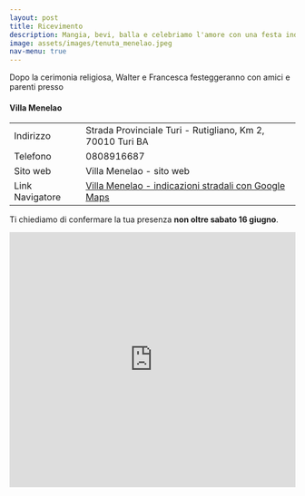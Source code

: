 ```yaml
---
layout: post
title: Ricevimento
description: Mangia, bevi, balla e celebriamo l'amore con una festa indimenticabile
image: assets/images/tenuta_menelao.jpeg
nav-menu: true
---
```



Dopo la cerimonia religiosa, Walter e Francesca festeggeranno con amici e parenti presso

<div class="table-wrapper">
  <h4>Villa Menelao</h4>
  <table class="alt">
  		<tbody>
  			<tr>
  				<td>Indirizzo</td>
  				<td>Strada Provinciale Turi - Rutigliano, Km 2, 70010 Turi BA</td>
  			</tr>
  			<tr>
  				<td>Telefono</td>
  				<td>0808916687</td>
  			</tr>
  			<tr>
  				<td>Sito web</td>
  				<td><a href="http://www.villamenelao.it/" target=_blank></a>Villa Menelao - sito web</td>
  			</tr>
  			<tr>
  				<td>Link Navigatore</td>
  				<td><a href="https://goo.gl/maps/7FJZubkwgEZtKmgR6" target=_blank>Villa Menelao - indicazioni stradali con Google Maps</a></td>
  			</tr>
  		</tbody>
  	</table>
</div>

<!--
Indirizzo: Strada Provinciale Turi - Rutigliano, Km 2, 70010 Turi BA

Telefono: 0808916687


[Villa Menelao - sito web](http://www.villamenelao.it/)

[Villa Menelao - indicazioni stradali con Google Maps](https://goo.gl/maps/7FJZubkwgEZtKmgR6)-->

Ti chiediamo di confermare la tua presenza **non oltre sabato 16 giugno**.


<iframe src="https://www.google.com/maps/embed?pb=!1m18!1m12!1m3!1d48225.3096826222!2d16.939501851758493!3d40.93587318464814!2m3!1f0!2f0!3f0!3m2!1i1024!2i768!4f13.1!3m3!1m2!1s0x1347b9291298e447%3A0x18c1f971221f5e7b!2sVilla%20Menelao!5e0!3m2!1sit!2sit!4v1678652227416!5m2!1sit!2sit" width="100%" height="450" style="border:0;" allowfullscreen="" loading="lazy" referrerpolicy="no-referrer-when-downgrade"></iframe>

